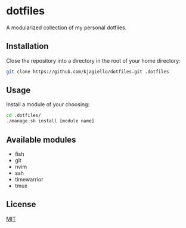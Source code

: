 # dotfiles

A modularized collection of my personal dotfiles.

## Installation

Close the repository into a directory in the root of your home directory:

```bash
git clone https://github.com/kjagiello/dotfiles.git .dotfiles
```

## Usage

Install a module of your choosing:

```bash
cd .dotfiles/
./manage.sh install [module name]
```

## Available modules

- fish
- git
- nvim
- ssh
- timewarrior
- tmux

## License
[MIT](https://choosealicense.com/licenses/mit/)
